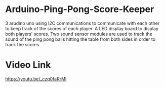 # Arduino-Ping-Pong-Score-Keeper
3 arudino uno using I2C communications to communicate with each other to keep track of the scores of each player. 
A LED display board to display both players' scores. Two sound sensor modules are used to track the sound of the ping pong balls hitting the table from both sides in order to track the scores.

# Video Link
https://youtu.be/_czq0faRrMI

